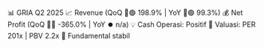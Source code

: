 📊 GRIA Q2 2025
📈 Revenue (QoQ 🔼🟢 198.9% | YoY 🔼🟢 99.3%)
💰 Net Profit (QoQ 🔻🔴 -365.0% | YoY ⏺️ n/a)
💡 Cash Operasi: Positif
🧮 Valuasi: PER 201x | PBV 2.2x
🧱 Fundamental stabil
